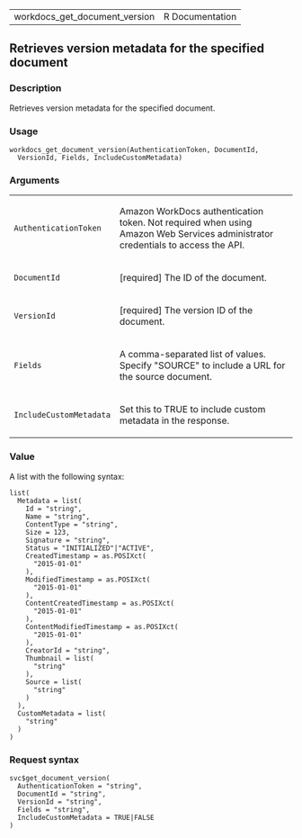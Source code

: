 <table style="width: 100%;">
<tbody>
<tr class="odd">
<td>workdocs_get_document_version</td>
<td style="text-align: right;">R Documentation</td>
</tr>
</tbody>
</table>

## Retrieves version metadata for the specified document

### Description

Retrieves version metadata for the specified document.

### Usage

    workdocs_get_document_version(AuthenticationToken, DocumentId,
      VersionId, Fields, IncludeCustomMetadata)

### Arguments

<table>
<colgroup>
<col style="width: 35%" />
<col style="width: 65%" />
</colgroup>
<tbody>
<tr class="odd">
<td><code
id="workdocs_get_document_version_:_AuthenticationToken">AuthenticationToken</code></td>
<td><p>Amazon WorkDocs authentication token. Not required when using
Amazon Web Services administrator credentials to access the
API.</p></td>
</tr>
<tr class="even">
<td><code
id="workdocs_get_document_version_:_DocumentId">DocumentId</code></td>
<td><p>[required] The ID of the document.</p></td>
</tr>
<tr class="odd">
<td><code
id="workdocs_get_document_version_:_VersionId">VersionId</code></td>
<td><p>[required] The version ID of the document.</p></td>
</tr>
<tr class="even">
<td><code id="workdocs_get_document_version_:_Fields">Fields</code></td>
<td><p>A comma-separated list of values. Specify "SOURCE" to include a
URL for the source document.</p></td>
</tr>
<tr class="odd">
<td><code
id="workdocs_get_document_version_:_IncludeCustomMetadata">IncludeCustomMetadata</code></td>
<td><p>Set this to TRUE to include custom metadata in the
response.</p></td>
</tr>
</tbody>
</table>

### Value

A list with the following syntax:

    list(
      Metadata = list(
        Id = "string",
        Name = "string",
        ContentType = "string",
        Size = 123,
        Signature = "string",
        Status = "INITIALIZED"|"ACTIVE",
        CreatedTimestamp = as.POSIXct(
          "2015-01-01"
        ),
        ModifiedTimestamp = as.POSIXct(
          "2015-01-01"
        ),
        ContentCreatedTimestamp = as.POSIXct(
          "2015-01-01"
        ),
        ContentModifiedTimestamp = as.POSIXct(
          "2015-01-01"
        ),
        CreatorId = "string",
        Thumbnail = list(
          "string"
        ),
        Source = list(
          "string"
        )
      ),
      CustomMetadata = list(
        "string"
      )
    )

### Request syntax

    svc$get_document_version(
      AuthenticationToken = "string",
      DocumentId = "string",
      VersionId = "string",
      Fields = "string",
      IncludeCustomMetadata = TRUE|FALSE
    )
